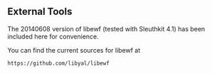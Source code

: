 External Tools
--------------

The 20140608 version of libewf (tested with Sleuthkit 4.1) has been included here for convenience.

You can find the current sources for libewf at 

```shell
https://github.com/libyal/libewf
```
